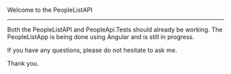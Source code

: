 Welcome to the PeopleListAPI
____________________________

Both the PeopleListAPI and PeopleApi.Tests should already be working. The PeopleListApp is being done using Angular and is still in progress.

If you have any questions, please do not hesitate to ask me.

Thank you.


